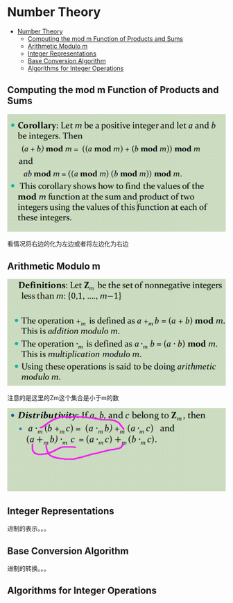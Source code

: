 # Number Theory


- [Number Theory](#number-theory)
  - [Computing the mod m Function of Products and Sums](#computing-the-mod-m-function-of-products-and-sums)
  - [Arithmetic Modulo m](#arithmetic-modulo-m)
  - [Integer Representations](#integer-representations)
  - [Base Conversion Algorithm](#base-conversion-algorithm)
  - [Algorithms for Integer Operations](#algorithms-for-integer-operations)

## Computing the mod m Function of Products and Sums
![](2021-11-19-19-28-36.png)


看情况将右边的化为左边或者将左边化为右边

## Arithmetic Modulo m
![](2021-11-19-19-39-41.png)


注意的是这里的Zm这个集合是小于m的数


![](2021-11-19-20-17-00.png)

## Integer Representations
进制的表示。。。
## Base Conversion Algorithm
进制的转换。。。

## Algorithms for Integer Operations

